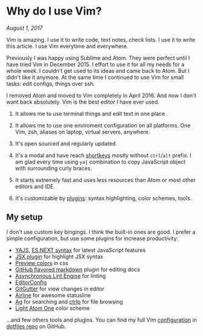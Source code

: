 # Why do I use Vim?

_August 1, 2017_

Vim is amazing. I use it to write code, text notes, check lists. I use it to
write this article. I use Vim everytime and everywhere.

Previously I was happy using Sublime and Atom. They were perfect until I have
tried Vim in December 2015. I effort to use it for all my needs for a whole
week. I couldn't get used to its ideas and came back to Atom. But I didn't like
it anymore. At the same time I continued to use Vim for small tasks: edit
configs, things over ssh.

I removed Atom and moved to Vim completely in April 2016. And now I don't want
back absolutely. Vim is the best editor I have ever used.

1. It allows me to use terminal things and edit text in one place.

2. It allows me to use one enviroment configuration on all platforms.
  One Vim, zsh, aliases on laptop, virtual servers, anywhere.

3. It's open sourced and regularly updated.

4. It's a modal and have reach [shortkeys](https://vim.rtorr.com)
  mostly without `ctrl`/`alt` prefix. I am glad every time using `ya{` combination
  to copy JavaScript object with surrounding curly braces.

5. It starts extremely fast and uses less resources than Atom or most other editors and IDE.

6. It's customizable by [plugins](http://vimawesome.com): syntax highlighting, color schemes, tools.

## My setup

I don't use custom key bingings. I think the built-in ones are good. I prefer
a simple configuration, but use some plugins for increase productivity:

* [YAJS](https://github.com/othree/yajs.vim), [ES.NEXT syntax](https://github.com/othree/es.next.syntax.vim) for latest JavaScript features
* [JSX plugin](https://github.com/mxw/vim-jsx) for highlight JSX syntax
* [Preview colors](https://github.com/ap/vim-css-color) in css
* [GitHub flavored markdown](https://github.com/rhysd/vim-gfm-syntax) plugin for editing docs
* [Asynchronous Lint Engine](https://github.com/w0rp/ale) for linting
* [EditorConfig](https://github.com/editorconfig/editorconfig-vim)
* [GitGutter](https://github.com/airblade/vim-gitgutter) for view changes in editor
* [Airline](https://github.com/vim-airline/vim-airline) for awesome statusline
* [Ag](https://github.com/rking/ag.vim) for searching and [ctrlp](https://github.com/ctrlpvim/ctrlp.vim) for file browsing
* [Light Atom One](https://github.com/rakr/vim-one) color scheme

...and few others tools and plugins. You can find my full
Vim [configuration](https://github.com/andrepolischuk/dotfiles/blob/master/.vimrc)
in [dotfiles repo](https://github.com/andrepolischuk/dotfiles) on GitHub.
